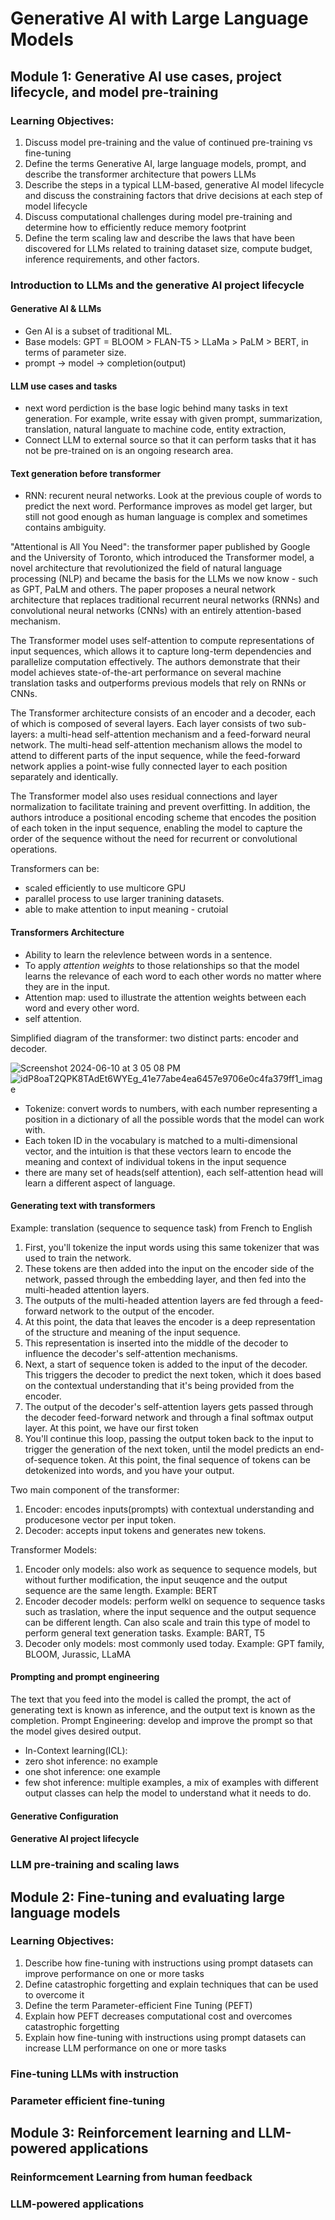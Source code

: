# Generative AI with Large Language Models

## Module 1: Generative AI use cases, project lifecycle, and model pre-training

### Learning Objectives:
1. Discuss model pre-training and the value of continued pre-training vs fine-tuning
2. Define the terms Generative AI, large language models, prompt, and describe the transformer architecture that powers LLMs
3. Describe the steps in a typical LLM-based, generative AI model lifecycle and discuss the constraining factors that drive decisions at each step of model lifecycle
4. Discuss computational challenges during model pre-training and determine how to efficiently reduce memory footprint
5. Define the term scaling law and describe the laws that have been discovered for LLMs related to training dataset size, compute budget, inference requirements, and other factors.

### Introduction to LLMs and the generative AI project lifecycle

#### Generative AI & LLMs

- Gen AI is a subset of traditional ML.
- Base models: GPT = BLOOM > FLAN-T5 > LLaMa > PaLM > BERT, in terms of parameter size.
- prompt -> model -> completion(output)

#### LLM use cases and tasks
- next word perdiction is the base logic behind many tasks in text generation. For example, write essay with given prompt, summarization, translation, natural languate to machine code, entity extraction,
- Connect LLM to external source so that it can perform tasks that it has not be pre-trained on is an ongoing research area.

#### Text generation before transformer
- RNN: recurent neural networks. Look at the previous couple of words to predict the next word. Performance improves as model get larger, but still not good enough as human language is complex and sometimes contains ambiguity.

"Attentional is All You Need": the transformer paper published by Google and the University of Toronto, which introduced the Transformer model, a novel architecture that revolutionized the field of natural language processing (NLP) and became the basis for the LLMs we  now know - such as GPT, PaLM and others. The paper proposes a neural network architecture that replaces traditional recurrent neural networks (RNNs) and convolutional neural networks (CNNs) with an entirely attention-based mechanism. 

The Transformer model uses self-attention to compute representations of input sequences, which allows it to capture long-term dependencies and parallelize computation effectively. The authors demonstrate that their model achieves state-of-the-art performance on several machine translation tasks and outperforms previous models that rely on RNNs or CNNs.

The Transformer architecture consists of an encoder and a decoder, each of which is composed of several layers. Each layer consists of two sub-layers: a multi-head self-attention mechanism and a feed-forward neural network. The multi-head self-attention mechanism allows the model to attend to different parts of the input sequence, while the feed-forward network applies a point-wise fully connected layer to each position separately and identically. 

The Transformer model also uses residual connections and layer normalization to facilitate training and prevent overfitting. In addition, the authors introduce a positional encoding scheme that encodes the position of each token in the input sequence, enabling the model to capture the order of the sequence without the need for recurrent or convolutional operations.

Transformers can be:
- scaled efficiently to use multicore GPU
- parallel process to use larger tranining datasets.
- able to make attention to input meaning - crutoial

#### Transformers Architecture

- Ability to learn the relevlence between words in a sentence. 
- To apply *attention weights* to those relationships so that the model learns the relevance of each word to each other words no matter where they are in the input.
- Attention map: used to illustrate the attention weights between each word and every other word.
- self attention.

Simplified diagram of the transformer: two distinct parts: encoder and decoder.

![Screenshot 2024-06-10 at 3 05 08 PM](https://github.com/inorrr/cousera_learning/assets/94703030/8d4c0a08-692b-45ca-ac62-4be4d7464d5f)
![idP8oaT2QPK8TAdEt6WYEg_41e77abe4ea6457e9706e0c4fa379ff1_image](https://github.com/inorrr/cousera_learning/assets/94703030/3d64f783-ab1e-4da6-9718-7e54d4bb83a9)

- Tokenize: convert words to numbers, with each number representing a position in a dictionary of all the possible words that the model can work with.
- Each token ID in the vocabulary is matched to a multi-dimensional vector, and the intuition is that these vectors learn to encode the meaning and context of individual tokens in the input sequence
- there are many set of heads(self attention), each self-attention head will learn a different aspect of language.

#### Generating text with transformers
Example: translation (sequence to sequence task) from French to English
1. First, you'll tokenize the input words using this same tokenizer that was used to train the network.
2. These tokens are then added into the input on the encoder side of the network, passed through the embedding layer, and then fed into the multi-headed attention layers.
3. The outputs of the multi-headed attention layers are fed through a feed-forward network to the output of the encoder.
4. At this point, the data that leaves the encoder is a deep representation of the structure and meaning of the input sequence.
5. This representation is inserted into the middle of the decoder to influence the decoder's self-attention mechanisms.
6. Next, a start of sequence token is added to the input of the decoder. This triggers the decoder to predict the next token, which it does based on the contextual understanding that it's being provided from the encoder.
7. The output of the decoder's self-attention layers gets passed through the decoder feed-forward network and through a final softmax output layer. At this point, we have our first token
8. You'll continue this loop, passing the output token back to the input to trigger the generation of the next token, until the model predicts an end-of-sequence token. At this point, the final sequence of tokens can be detokenized into words, and you have your output. 

Two main component of the transformer:
1. Encoder: encodes inputs(prompts) with contextual understanding and producesone vector per input token.
2. Decoder: accepts input tokens and generates new tokens.

Transformer Models:
1. Encoder only models: also work as sequence to sequence models, but without further modification, the input seuqence and the output sequence are the same length. Example: BERT
2. Encoder decoder models: perform welkl on sequence to sequence tasks such as traslation, where the input sequence and the output sequence can be different length. Can also scale and train this type of model to perform general text generation tasks. Example: BART, T5
3. Decoder only models: most commonly used today. Example: GPT family, BLOOM, Jurassic, LLaMA

#### Prompting and prompt engineering

The text that you feed into the model is called the prompt, the act of generating text is known as inference, and the output text is known as the completion.
Prompt Engineering: develop and improve the prompt so that the model gives desired output.

- In-Context learning(ICL):
- zero shot inference: no example
- one shot inference: one example
- few shot inference: multiple examples, a mix of examples with different output classes can help the model to understand what it needs to do.


#### Generative Configuration

#### Generative AI project lifecycle


### LLM pre-training and scaling laws

## Module 2: Fine-tuning and evaluating large language models

### Learning Objectives:
1. Describe how fine-tuning with instructions using prompt datasets can improve performance on one or more tasks
2. Define catastrophic forgetting and explain techniques that can be used to overcome it
3. Define the term Parameter-efficient Fine Tuning (PEFT)
4. Explain how PEFT decreases computational cost and overcomes catastrophic forgetting
5. Explain how fine-tuning with instructions using prompt datasets can increase LLM performance on one or more tasks

### Fine-tuning LLMs with instruction

### Parameter efficient fine-tuning

## Module 3: Reinforcement learning and LLM-powered applications

### Reinformcement Learning from human feedback

### LLM-powered applications
